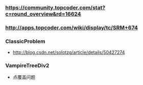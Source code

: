 ### https://community.topcoder.com/stat?c=round_overview&rd=16624
### http://apps.topcoder.com/wiki/display/tc/SRM+674

### ClassicProblem
* http://blog.csdn.net/solotzg/article/details/50427274

### VampireTreeDiv2
* 点覆盖问题
